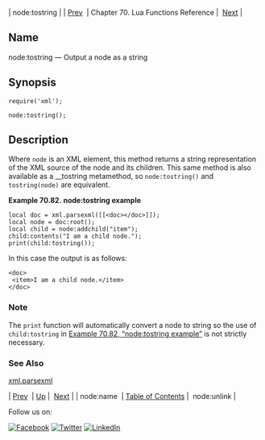 | node:tostring |
| [Prev](lua.ref.xml.node_name.php)  | Chapter 70. Lua Functions Reference |  [Next](lua.ref.xml.node_unlink.php) |

<a name="lua.ref.xml.node_tostring"></a>
## Name

node:tostring — Output a node as a string

<a name="idp19481344"></a>
## Synopsis

`require('xml');`

`node:tostring();`

<a name="idp19484304"></a>
## Description

Where `node` is an XML element, this method returns a string representation of the XML source of the node and its children. This same method is also available as a __tostring metamethod, so `node:tostring()` and `tostring(node)` are equivalent.

<a name="lua.ref.xml.node_tostring.example"></a>

**Example 70.82. node:tostring example**

```
local doc = xml.parsexml([[<doc></doc>]]);
local node = doc:root();
local child = node:addchild("item");
child:contents("I am a child node.");
print(child:tostring());
```

In this case the output is as follows:

```
<doc>
 <item>I am a child node.</item>
</doc>
```

### Note

The `print` function will automatically convert a node to string so the use of `child:tostring` in [Example 70.82, “node:tostring example”](lua.ref.xml.node_tostring.php#lua.ref.xml.node_tostring.example "Example 70.82. node:tostring example") is not strictly necessary.

<a name="idp19493120"></a>
### See Also

[xml.parsexml](lua.ref.xml.parsexml.php "xml.parsexml")

| [Prev](lua.ref.xml.node_name.php)  | [Up](lua.function.details.php) |  [Next](lua.ref.xml.node_unlink.php) |
| node:name  | [Table of Contents](index.php) |  node:unlink |

Follow us on:

[![Facebook](https://support.messagesystems.com/images/icon-facebook.png)](http://www.facebook.com/messagesystems) [![Twitter](https://support.messagesystems.com/images/icon-twitter.png)](http://twitter.com/#!/MessageSystems) [![LinkedIn](https://support.messagesystems.com/images/icon-linkedin.png)](http://www.linkedin.com/company/message-systems)